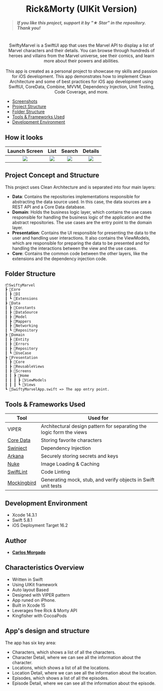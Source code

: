 <h1 align="center"> Rick&Morty (UIKit Version) </h1>



> ##### If you like this project, support it by "★ Star" in the repository. Thank you!

<p align="center">
<br>
SwiftyMarvel is a SwiftUI app that uses the Marvel API to display a list of Marvel characters and their details. You can browse through hundreds of heroes and villains from the Marvel universe, see their comics, and learn more about their powers and abilities.
 <br>
 <br>
This app is created as a personal project to showcase my skills and passion for iOS development. This app demonstrates how to implement Clean Architecture and some of best practices for iOS app development using SwiftUI, CoreData, Combine, MVVM, Dependency Injection, Unit Testing, Code Coverage, and more.
<br>
</p>

<!-- TOC -->

* [Screenshots](#screenshots)
* [Project Structure](#project-structure)
* [Folder Structure](#folder-structure)
* [Tools & Frameworks Used](#tools--frameworks-used)
* [Development Environment](#development-environment)

<!-- TOC -->

## How it looks

| Launch Screen | List | Search | Details |
| :-: | :-: | :-: | :-: |
| <img src="F1.jpeg"> | <img src="Settings/Assets/Characters.png"/> | <img src="Settings/Assets/Search.png"/> | <img src="Settings/Assets/Details.png"/>

## Project Concept and Structure

This project uses Clean Architecture and is separated into four main layers:

* **Data**: Contains the repositories implementations responsible for abstracting
  the data source used. In this case, the data sources are a REST API and a Core Data database.
* **Domain**: Holds the business logic layer, which contains the use cases responsible for handling
  the business logic of the application and the abstract repositories. The use cases are the entry
  point to the domain layer.
* **Presentation**: Contains the UI responsible for presenting the data to the user and handling
  user interactions. It also contains the ViewModels, which are
  responsible for preparing the data to be presented and for handling the interactions between the
  view and the use cases.
* **Core**: Contains the common code between the other layers, like the extensions and the dependency
  injection code.


## Folder Structure

```markdown
📦SwiftyMarvel
┣ 📂Core
┃ ┣ 📂DI
┃ ┗ 📂Extensions
┣ 📂Data
┃ ┣ 📂Constants
┃ ┣ 📂DataSource
┃ ┣ 📂Model
┃ ┣ 📂Mappers
┃ ┣ 📂Networking
┃ ┗ 📂Repository
┣ 📂Domain
┃ ┣ 📂Entity
┃ ┣ 📂Errors
┃ ┣ 📂Repository
┃ ┗ 📂UseCase
┣ 📂Presentation
┃ ┣ 📂Core
┃ ┣ 📂ReusableViews
┃ ┣ 📂Screens
┃ ┃ ┣ 📂Home
┃ ┃ ┃ ┣ 📂ViewModels
┃ ┃ ┃ ┗ 📂Views
┗ 📜SwiftyMarvelApp.swift => The app entry point.
```

## Tools & Frameworks Used

| Tool                                                                                                  | Used for                                                             |
|-------------------------------------------------------------------------------------------------------|----------------------------------------------------------------------|
| VIPER                                                                                                 | Architectural design pattern for separating the logic form the views |
| [Core Data](https://developer.apple.com/documentation/coredata/)                                      | Storing favorite characters                                          |
| [Swinject](https://github.com/Swinject/Swinject)                                                      | Dependency Injection                                                 |
| [Arkana](https://github.com/rogerluan/arkana)                                                         | Securely storing secrets and keys                                    |
| [Nuke](https://github.com/kean/Nuke)                                                                  | Image Loading & Caching                                              |
| [SwiftLint](https://github.com/realm/SwiftLint)                                                       | Code Linting                                                         |
| [Mockingbird](https://github.com/birdrides/mockingbird)                                               | Generating mock, stub, and verify objects in Swift unit tests        |


## Development Environment
* Xcode 14.3.1
* Swift 5.8.1
* iOS Deployment Target 16.2

## Author
* [**Carlos Morgado**](https://github.com/Carlos-Morgado)

  
## Characteristics Overview
- Written in Swift
- Using UIKit framework
- Auto layout Based
- Designed with VIPER pattern
- App runed on iPhone.
- Built in Xcode 15
- Leverages free Rick & Morty API
- Kingfisher with CocoaPods
  
## App's design and structure
The app has six key area:
- Characters, which shows a list of all the characters.
- Character Detail, where we can see all the information about the character.
- Locations, which shows a list of all the locations.
- Location Detail, where we can see all the information about the location.
- Episodes, which shows a list of all the episodes.
- Episode Detail, where we can see all the information about the episode.
